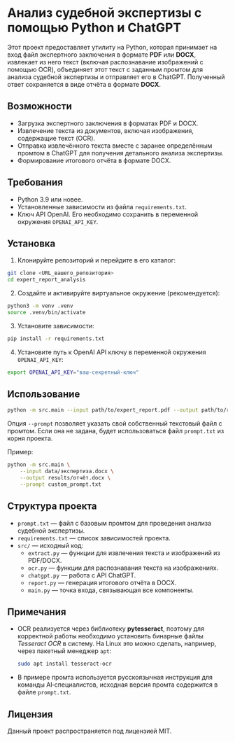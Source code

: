 # Анализ судебной экспертизы с помощью Python и ChatGPT

Этот проект предоставляет утилиту на Python, которая принимает на вход файл экспертного заключения в формате **PDF** или **DOCX**, извлекает из него текст (включая распознавание изображений с помощью OCR), объединяет этот текст с заданным промтом для анализа судебной экспертизы и отправляет его в ChatGPT. Полученный ответ сохраняется в виде отчёта в формате **DOCX**.

## Возможности

* Загрузка экспертного заключения в форматах PDF и DOCX.
* Извлечение текста из документов, включая изображения, содержащие текст (OCR).
* Отправка извлечённого текста вместе с заранее определённым промтом в ChatGPT для получения детального анализа экспертизы.
* Формирование итогового отчёта в формате DOCX.

## Требования

* Python 3.9 или новее.
* Установленные зависимости из файла `requirements.txt`.
* Ключ API OpenAI. Его необходимо сохранить в переменной окружения `OPENAI_API_KEY`.

## Установка

1. Клонируйте репозиторий и перейдите в его каталог:

```bash
git clone <URL_вашего_репозитория>
cd expert_report_analysis
```

2. Создайте и активируйте виртуальное окружение (рекомендуется):

```bash
python3 -m venv .venv
source .venv/bin/activate
```

3. Установите зависимости:

```bash
pip install -r requirements.txt
```

4. Установите путь к OpenAI API ключу в переменной окружения `OPENAI_API_KEY`:

```bash
export OPENAI_API_KEY="ваш-секретный-ключ"
```

## Использование

```bash
python -m src.main --input path/to/expert_report.pdf --output path/to/result.docx
```

Опция `--prompt` позволяет указать свой собственный текстовый файл с промтом. Если она не задана, будет использоваться файл `prompt.txt` из корня проекта.

Пример:

```bash
python -m src.main \
    --input data/экспертиза.docx \
    --output results/отчёт.docx \
    --prompt custom_prompt.txt
```

## Структура проекта

- `prompt.txt` — файл с базовым промтом для проведения анализа судебной экспертизы.
- `requirements.txt` — список зависимостей проекта.
- `src/` — исходный код:
  - `extract.py` — функции для извлечения текста и изображений из PDF/DOCX.
  - `ocr.py` — функции для распознавания текста на изображениях.
  - `chatgpt.py` — работа с API ChatGPT.
  - `report.py` — генерация итогового отчёта в DOCX.
  - `main.py` — точка входа, связывающая все компоненты.

## Примечания

- OCR реализуется через библиотеку **pytesseract**, поэтому для корректной работы необходимо установить бинарные файлы *Tesseract OCR* в систему. На Linux это можно сделать, например, через пакетный менеджер `apt`:

  ```bash
  sudo apt install tesseract-ocr
  ```

- В примере промта используется русскоязычная инструкция для команды AI‑специалистов, исходная версия промта содержится в файле `prompt.txt`.

## Лицензия

Данный проект распространяется под лицензией MIT.
